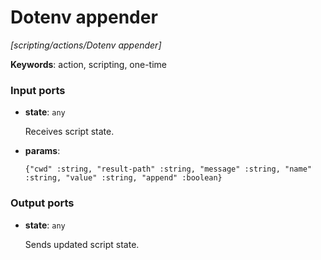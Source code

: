 # Dotenv appender

_[scripting/actions/Dotenv appender]_

__Keywords__: action, scripting, one-time

### Input ports

* __state__: ` any `


    Receives script state.<br>


* __params__: 
    ```
    {"cwd" :string, "result-path" :string, "message" :string, "name" :string, "value" :string, "append" :boolean}
    ```

### Output ports

* __state__: ` any `


    Sends updated script state.<br>

